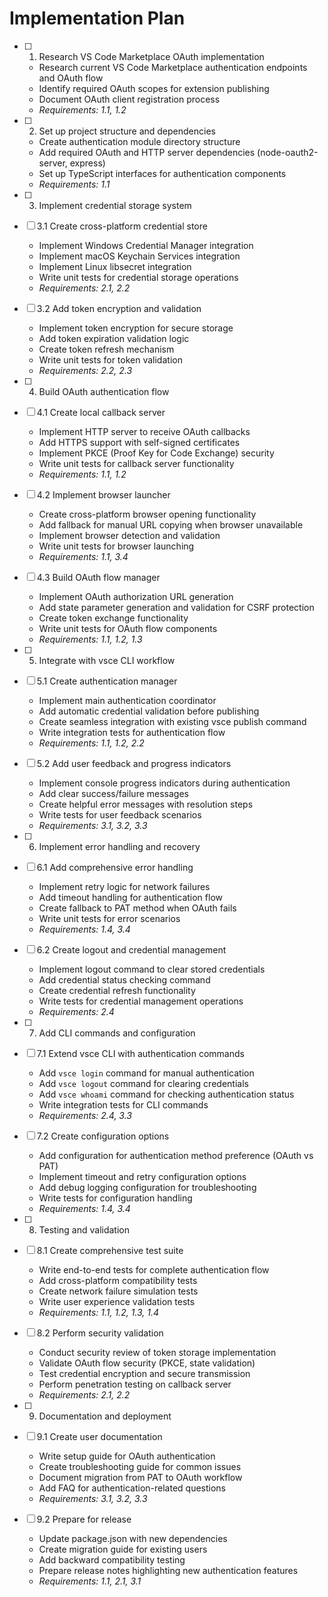 # Implementation Plan

- [ ] 1. Research VS Code Marketplace OAuth implementation
  - Research current VS Code Marketplace authentication endpoints and OAuth flow
  - Identify required OAuth scopes for extension publishing
  - Document OAuth client registration process
  - _Requirements: 1.1, 1.2_

- [ ] 2. Set up project structure and dependencies
  - Create authentication module directory structure
  - Add required OAuth and HTTP server dependencies (node-oauth2-server, express)
  - Set up TypeScript interfaces for authentication components
  - _Requirements: 1.1_

- [ ] 3. Implement credential storage system
- [ ] 3.1 Create cross-platform credential store
  - Implement Windows Credential Manager integration
  - Implement macOS Keychain Services integration  
  - Implement Linux libsecret integration
  - Write unit tests for credential storage operations
  - _Requirements: 2.1, 2.2_

- [ ] 3.2 Add token encryption and validation
  - Implement token encryption for secure storage
  - Add token expiration validation logic
  - Create token refresh mechanism
  - Write unit tests for token validation
  - _Requirements: 2.2, 2.3_

- [ ] 4. Build OAuth authentication flow
- [ ] 4.1 Create local callback server
  - Implement HTTP server to receive OAuth callbacks
  - Add HTTPS support with self-signed certificates
  - Implement PKCE (Proof Key for Code Exchange) security
  - Write unit tests for callback server functionality
  - _Requirements: 1.1, 1.2_

- [ ] 4.2 Implement browser launcher
  - Create cross-platform browser opening functionality
  - Add fallback for manual URL copying when browser unavailable
  - Implement browser detection and validation
  - Write unit tests for browser launching
  - _Requirements: 1.1, 3.4_

- [ ] 4.3 Build OAuth flow manager
  - Implement OAuth authorization URL generation
  - Add state parameter generation and validation for CSRF protection
  - Create token exchange functionality
  - Write unit tests for OAuth flow components
  - _Requirements: 1.1, 1.2, 1.3_

- [ ] 5. Integrate with vsce CLI workflow
- [ ] 5.1 Create authentication manager
  - Implement main authentication coordinator
  - Add automatic credential validation before publishing
  - Create seamless integration with existing vsce publish command
  - Write integration tests for authentication flow
  - _Requirements: 1.1, 1.2, 2.2_

- [ ] 5.2 Add user feedback and progress indicators
  - Implement console progress indicators during authentication
  - Add clear success/failure messages
  - Create helpful error messages with resolution steps
  - Write tests for user feedback scenarios
  - _Requirements: 3.1, 3.2, 3.3_

- [ ] 6. Implement error handling and recovery
- [ ] 6.1 Add comprehensive error handling
  - Implement retry logic for network failures
  - Add timeout handling for authentication flow
  - Create fallback to PAT method when OAuth fails
  - Write unit tests for error scenarios
  - _Requirements: 1.4, 3.4_

- [ ] 6.2 Create logout and credential management
  - Implement logout command to clear stored credentials
  - Add credential status checking command
  - Create credential refresh functionality
  - Write tests for credential management operations
  - _Requirements: 2.4_

- [ ] 7. Add CLI commands and configuration
- [ ] 7.1 Extend vsce CLI with authentication commands
  - Add `vsce login` command for manual authentication
  - Add `vsce logout` command for clearing credentials
  - Add `vsce whoami` command for checking authentication status
  - Write integration tests for CLI commands
  - _Requirements: 2.4, 3.3_

- [ ] 7.2 Create configuration options
  - Add configuration for authentication method preference (OAuth vs PAT)
  - Implement timeout and retry configuration options
  - Add debug logging configuration for troubleshooting
  - Write tests for configuration handling
  - _Requirements: 1.4, 3.4_

- [ ] 8. Testing and validation
- [ ] 8.1 Create comprehensive test suite
  - Write end-to-end tests for complete authentication flow
  - Add cross-platform compatibility tests
  - Create network failure simulation tests
  - Write user experience validation tests
  - _Requirements: 1.1, 1.2, 1.3, 1.4_

- [ ] 8.2 Perform security validation
  - Conduct security review of token storage implementation
  - Validate OAuth flow security (PKCE, state validation)
  - Test credential encryption and secure transmission
  - Perform penetration testing on callback server
  - _Requirements: 2.1, 2.2_

- [ ] 9. Documentation and deployment
- [ ] 9.1 Create user documentation
  - Write setup guide for OAuth authentication
  - Create troubleshooting guide for common issues
  - Document migration from PAT to OAuth workflow
  - Add FAQ for authentication-related questions
  - _Requirements: 3.1, 3.2, 3.3_

- [ ] 9.2 Prepare for release
  - Update package.json with new dependencies
  - Create migration guide for existing users
  - Add backward compatibility testing
  - Prepare release notes highlighting new authentication features
  - _Requirements: 1.1, 2.1, 3.1_